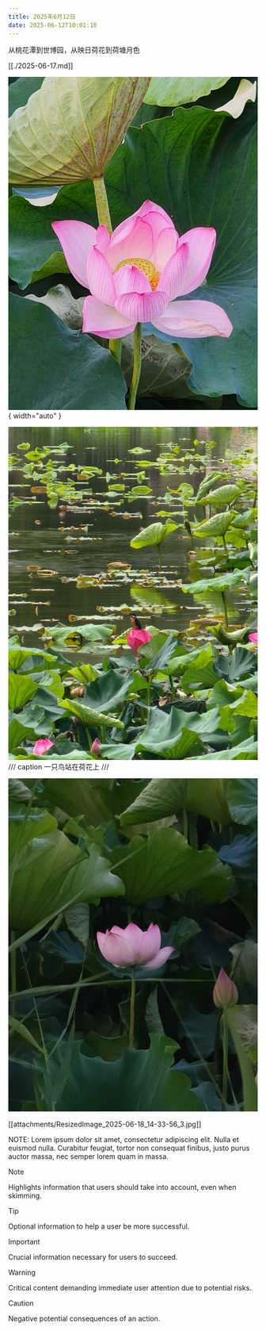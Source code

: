 ```yaml
---
title: 2025年6月12日
date: 2025-06-12T10:01:10
---
```


从桃花潭到世博园，从映日荷花到荷塘月色

<!-- more -->

[[./2025-06-17.md]]

![](attachments/ResizedImage_2025-06-18_14-33-55_1.jpg){ width="auto" }

![](attachments/ResizedImage_2025-06-18_14-33-55_2.jpg)
/// caption
一只鸟站在荷花上
///

![荷塘月色](attachments/ResizedImage_2025-06-18_14-33-56_3.jpg)

[[attachments/ResizedImage_2025-06-18_14-33-56_3.jpg]]
	

NOTE: Lorem ipsum dolor sit amet, consectetur adipiscing elit. Nulla et euismod
nulla. Curabitur feugiat, tortor non consequat finibus, justo purus auctor
massa, nec semper lorem quam in massa.

> [!NOTE]
> Highlights information that users should take into account,
> even when skimming.

> [!TIP]
> Optional information to help a user be more successful.

> [!IMPORTANT]
> Crucial information necessary for users to succeed.

> [!WARNING]
> Critical content demanding immediate user attention due to potential risks.

> [!CAUTION]
> Negative potential consequences of an action.
